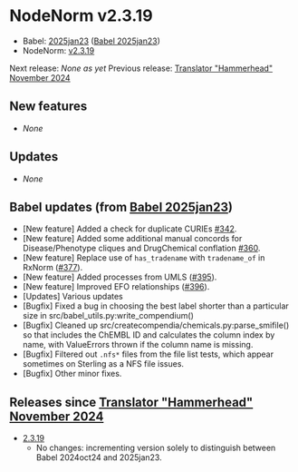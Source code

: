 # NodeNorm v2.3.19
- Babel: [2025jan23](https://stars.renci.org/var/babel_outputs/2025jan23/)
  ([Babel 2025jan23](https://github.com/TranslatorSRI/Babel/blob/master/releases/2025jan23.md))
- NodeNorm: [v2.3.19](https://github.com/TranslatorSRI/NodeNormalization/releases/tag/v2.3.19)

Next release: _None as yet_
Previous release: [Translator "Hammerhead" November 2024](./TranslatorHammerheadNovember2024.md)

## New features
* _None_

## Updates
* _None_

## Babel updates (from [Babel 2025jan23](https://github.com/TranslatorSRI/Babel/blob/master/releases/2025jan23.md))
- [New feature] Added a check for duplicate CURIEs [#342](https://github.com/TranslatorSRI/Babel/pull/342).
- [New feature] Added some additional manual concords for Disease/Phenotype cliques and DrugChemical
  conflation [#360](https://github.com/TranslatorSRI/Babel/pull/360).
- [New feature] Replace use of `has_tradename` with `tradename_of` in RxNorm ([#377](https://github.com/TranslatorSRI/Babel/pull/377)).
- [New feature] Added processes from UMLS ([#395](https://github.com/TranslatorSRI/Babel/pull/395)).
- [New feature] Improved EFO relationships ([#396](https://github.com/TranslatorSRI/Babel/pull/396)).
- [Updates] Various updates
- [Bugfix] Fixed a bug in choosing the best label shorter than a particular size in src/babel_utils.py:write_compendium()
- [Bugfix] Cleaned up src/createcompendia/chemicals.py:parse_smifile() so that includes the ChEMBL ID and calculates the column index by name, with ValueErrors thrown if the column name is missing.
- [Bugfix] Filtered out `.nfs*` files from the file list tests, which appear sometimes on Sterling as a NFS file issues.
- [Bugfix] Other minor fixes.

## Releases since [Translator "Hammerhead" November 2024](./TranslatorHammerheadNovember2024.md)
* [2.3.19](https://github.com/TranslatorSRI/NodeNormalization/releases/tag/v2.3.19)
  * No changes: incrementing version solely to distinguish between Babel 2024oct24 and 2025jan23.
